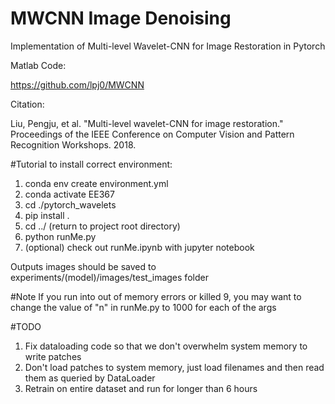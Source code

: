 # MWCNN Image Denoising
Implementation of Multi-level Wavelet-CNN for Image Restoration in Pytorch

Matlab Code: 

https://github.com/lpj0/MWCNN


Citation: 

Liu, Pengju, et al. "Multi-level wavelet-CNN for image restoration." Proceedings of the IEEE Conference on Computer Vision and Pattern Recognition Workshops. 2018.

#Tutorial
to install correct environment: 
1. conda env create environment.yml
2. conda activate EE367
3. cd ./pytorch_wavelets
4. pip install .
5. cd ../ (return to project root directory)
6. python runMe.py
7. (optional) check out runMe.ipynb with jupyter notebook

Outputs images should be saved to experiments/(model)/images/test_images folder

#Note
If you run into out of memory errors or killed 9, you may want to change the value of "n" in runMe.py to 1000 for each of the args

#TODO
1. Fix dataloading code so that we don't overwhelm system memory to write patches
2. Don't load patches to system memory, just load filenames and then read them as queried by DataLoader
3. Retrain on entire dataset and run for longer than 6 hours

